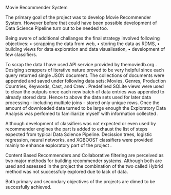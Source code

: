 Movie Recommender System


The primary goal of the project was to develop Movie Recommender System. However before that could have been possible development of Data Science Pipeline turn out to be needed too.

Being aware of additional challanges the final strategy involved following objectives:
•	scrapping the data from web,
•	storing the data as RDMS,
•	building views for data exploration and data visualisation,
•	development of few classifiers.

To scrap the data I have used API service provided by themoviedb.org . Desiging scrappers of iterative nature proved to be very helpful since each query returned single JSON document. The collections of documents were appended and saved under following data sets: Movies, Genres, Production Countries, Keywords, Cast, and Crew . Predefined SQLite views were used to clean the outputs once each new batch of data entries was appended to already stored data. Hence to above the data sets used for later data processing -  including multiple joins - stored only unique rows. Once the amount of downloaded data turned to be large enough  the Exploratory Data Analysis was perfomed to familliarize myself with information collected .
	
Although development of classifiers was not expected or even used by recommender engines the part is added to exhaust the list of steps expected from typical Data Science Pipeline. Decission trees, logistic regression, neural networks, and XGBOOST classifiers were provided mainly to enhance exploratory part of the project .

Content Based Recommenders  and Collaborative filtering  are perceived as two major methods for building recommender systems. Although both are used and assessed in the project the combination of the two called Hybrid  method  was not successfuly explored due to lack of data.

Both primary and secondary objectives of the projects are dimed to be succesfully achieved.
